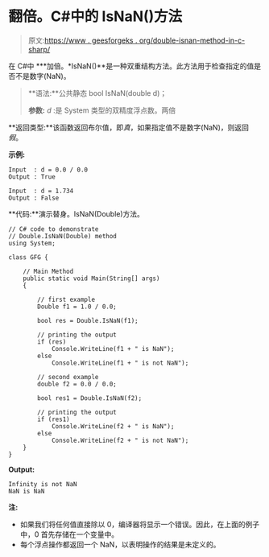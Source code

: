 # 翻倍。C#中的 IsNaN()方法

> 原文:[https://www . geesforgeks . org/double-isnan-method-in-c-sharp/](https://www.geeksforgeeks.org/double-isnan-method-in-c-sharp/)

在 C#中 ***加倍。*IsNaN()**是一种双重结构方法。此方法用于检查指定的值是否不是数字(NaN)。

> **语法:**公共静态 bool IsNaN(double d)；
> 
> **参数:**
> *d* :是 System 类型的双精度浮点数。两倍

**返回类型:**该函数返回布尔值，即*真*，如果指定值不是数字(NaN)，则返回*假*。

**示例:**

```
Input  : d = 0.0 / 0.0 
Output : True

Input  : d = 1.734
Output : False

```

**代码:**演示替身。IsNaN(Double)方法。

```
// C# code to demonstrate 
// Double.IsNaN(Double) method 
using System;

class GFG { 

    // Main Method
    public static void Main(String[] args) 
    { 

        // first example 
        Double f1 = 1.0 / 0.0; 

        bool res = Double.IsNaN(f1); 

        // printing the output 
        if (res) 
            Console.WriteLine(f1 + " is NaN"); 
        else
            Console.WriteLine(f1 + " is not NaN"); 

        // second example 
        double f2 = 0.0 / 0.0; 

        bool res1 = Double.IsNaN(f2); 

        // printing the output 
        if (res1) 
            Console.WriteLine(f2 + " is NaN"); 
        else
            Console.WriteLine(f2 + " is not NaN"); 
    } 
} 
```

**Output:**

```
Infinity is not NaN
NaN is NaN

```

**注:**

*   如果我们将任何值直接除以 0，编译器将显示一个错误。因此，在上面的例子中，0 首先存储在一个变量中。
*   每个浮点操作都返回一个 NaN，以表明操作的结果是未定义的。